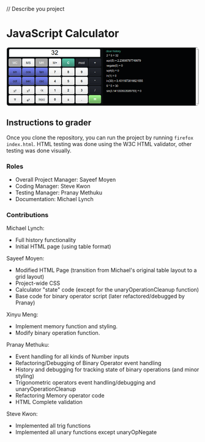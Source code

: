// Describe you project
# JavaScript Calculator

![Calculator Screenshot](https://github.com/pranaymethuku/js-calculator/blob/master/calculator_screenshot.png)

## Instructions to grader

Once you clone the repository, you can run the project by running `firefox index.html`. HTML testing was done using the W3C HTML validator, other testing was done visually.

### Roles

* Overall Project Manager: Sayeef Moyen
* Coding Manager: Steve Kwon
* Testing Manager: Pranay Methuku
* Documentation: Michael Lynch

### Contributions

Michael Lynch:
* Full history functionality
* Initial HTML page (using table format)

Sayeef Moyen:

* Modified HTML Page (transition from Michael's original table layout to a grid layout)
* Project-wide CSS
* Calculator "state" code (except for the unaryOperationCleanup function)
* Base code for binary operator script (later refactored/debugged by Pranay)

Xinyu Meng:

* Implement memory function and styling.
* Modify binary operation function.

Pranay Methuku:

* Event handling for all kinds of Number inputs
* Refactoring/Debugging of Binary Operator event handling
* History and debugging for tracking state of binary operations (and minor styling)
* Trigonometric operators event handling/debugging and unaryOperationCleanup
* Refactoring Memory operator code
* HTML Complete validation

Steve Kwon:

* Implemented all trig functions
* Implemented all unary functions except unaryOpNegate
